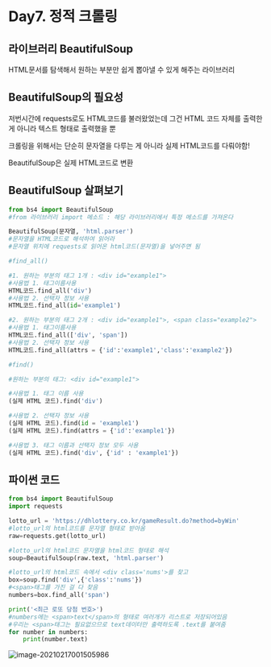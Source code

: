 # Day7. 정적 크롤링

## 라이브러리 BeautifulSoup

HTML문서를 탐색해서 원하는 부분만 쉽게 뽑아낼 수 있게 해주는 라이브러리

## BeautifulSoup의 필요성

저번시간에 requests로도 HTML코드를 불러왔었는데 그건 HTML 코드 자체를 출력한 게 아니라 텍스트 형태로 출력했을 뿐

크롤링을 위해서는 단순히 문자열을 다루는 게 아니라 실제 HTML코드를 다뤄야함!

BeautifulSoup은 실제 HTML코드로 변환

## BeautifulSoup 살펴보기

```python
from bs4 import BeautifulSoup
#from 라이브러리 import 메소드 : 해당 라이브러리에서 특정 메소드를 가져온다
```

```python
BeautifulSoup(문자열, 'html.parser')
#문자열을 HTML코드로 해석하여 읽어라
#문자열 위치에 requests로 읽어온 html코드(문자열)을 넣어주면 됨
```

```python
#find_all()

#1. 원하는 부분의 태그 1개 : <div id="example1">
#사용법 1. 태그이름사용
HTML코드.find_all('div')
#사용법 2. 선택자 정보 사용
HTML코드.find_all(id='example1')

#2. 원하는 부분의 태그 2개 : <div id="example1">, <span class="example2">
#사용법 1. 태그이름사용
HTML코드.find_all(['div', 'span'])
#사용법 2. 선택자 정보 사용
HTML코드.find_all(attrs = {'id':'example1','class':'example2'})
```

```python
#find()

#원하는 부분의 태그: <div id="example1">

#사용법 1. 태그 이름 사용 
(실제 HTML 코드).find('div')

#사용법 2. 선택자 정보 사용 
(실제 HTML 코드).find(id = 'example1')
(실제 HTML 코드).find(attrs = {'id':'example1'})

#사용법 3. 태그 이름과 선택자 정보 모두 사용
(실제 HTML 코드).find('div', {'id' : 'example1'})
```

## 파이썬 코드

```python
from bs4 import BeautifulSoup
import requests

lotto_url = 'https://dhlottery.co.kr/gameResult.do?method=byWin'
#lotto_url의 html코드를 문자열 형태로 받아옴
raw=requests.get(lotto_url)

#lotto_url의 html코드 문자열을 html코드 형태로 해석
soup=BeautifulSoup(raw.text, 'html.parser')

#lotto_url의 html코드 속에서 <div class='nums'>를 찾고
box=soup.find('div',{'class':'nums'})
#<span>태그를 가진 걸 다 찾음
numbers=box.find_all('span')

print('<최근 로또 당첨 번호>')
#numbers에는 <span>text</span>의 형태로 여러개가 리스트로 저장되어있음
#우리는 <span>태그는 필요없으므로 text데이터만 출력하도록 .text를 붙여줌
for number in numbers:
    print(number.text)
```

![image-20210217001505986](C:\Users\cat78\AppData\Roaming\Typora\typora-user-images\image-20210217001505986.png)
